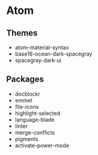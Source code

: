 # Atom

## Themes
* atom-material-syntax
* base16-ocean-dark-spacegray
* spacegray-dark-ui

## Packages
* docblockr
* emmet
* file-icons
* highlight-selected
* language-blade
* linter
* merge-conflicts
* pigments
* activate-power-mode
